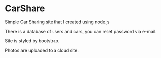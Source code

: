 # CarShare

Simple Car Sharing site that I created using node.js

There is a database of users and cars, you can reset password via e-mail.

Site is styled by bootstrap.

Photos are uploaded to a cloud site.

